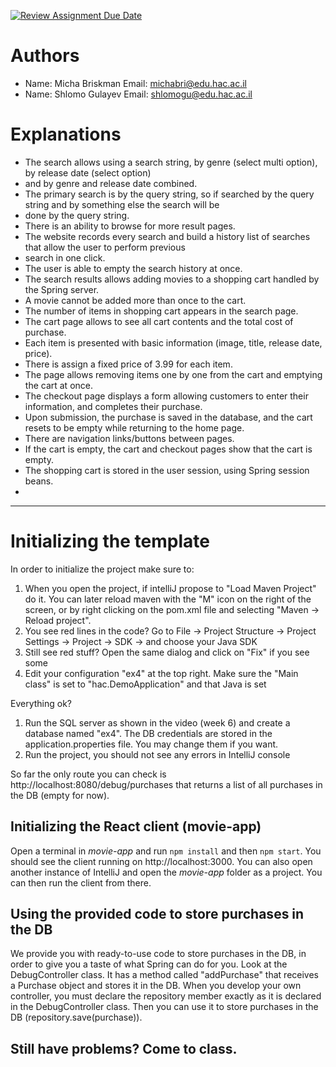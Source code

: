 [![Review Assignment Due Date](https://classroom.github.com/assets/deadline-readme-button-24ddc0f5d75046c5622901739e7c5dd533143b0c8e959d652212380cedb1ea36.svg)](https://classroom.github.com/a/7Tmn2VQK)

# Authors
* Name: Micha Briskman  Email: michabri@edu.hac.ac.il 
* Name: Shlomo Gulayev Email: shlomogu@edu.hac.ac.il 

# Explanations
* The search allows using a search string, by genre (select multi option), by release date (select option) 
* and by genre and release date combined.
* The primary search is by the query string, so if searched by the query string and by something else the search will be
* done by the query string.
* There is an ability to browse for more result pages.
* The website records every search and build a history list of searches that allow the user to perform previous 
* search in one click. 
* The user is able to empty the search history at once.
* The search results allows adding movies to a shopping cart handled by the Spring server. 
* A movie cannot be added more than once to the cart. 
* The number of items in shopping cart appears in the search page.
* The cart page allows to see all cart contents and the total cost of purchase. 
* Each item is presented with basic information (image, title, release date, price). 
* There is assign a fixed price of 3.99 for each item. 
* The page allows removing items one by one from the cart and emptying the cart at once.
* The checkout page displays a form allowing customers to enter their information, and completes their purchase. 
* Upon submission, the purchase is saved in the database, and the cart resets to be empty while returning to the home page.
* There are navigation links/buttons between pages. 
* If the cart is empty, the cart and checkout pages show that the cart is empty.
* The shopping cart is stored in the user session, using Spring session beans.
* 
---------------------


# Initializing the template

In order to initialize the project make sure to:

1. When you open the project, if intelliJ propose to "Load Maven Project" do it. You can later reload maven with the "M" icon on the right of the screen, or by right clicking on the pom.xml file and selecting "Maven -> Reload project".
2. You see red lines in the code? Go to File -> Project Structure -> Project Settings -> Project -> SDK -> and choose your Java SDK
3. Still see red stuff? Open the same dialog and click on "Fix" if you see some
4. Edit your configuration "ex4" at the top right. Make sure the "Main class" is set to "hac.DemoApplication" and that Java is set

Everything ok?
1. Run the SQL server as shown in the video (week 6) and create a database named "ex4". The DB credentials are stored in the application.properties file. You may change them if you want.
2. Run the project, you should not see any errors in IntelliJ console

So far the only route you can check is http://localhost:8080/debug/purchases
that returns a list of all purchases in the DB (empty for now).

## Initializing the React client (movie-app)

Open a terminal in *movie-app* and run `npm install` and then `npm start`. You should see the client running on http://localhost:3000.
You can also open another instance of IntelliJ and open the *movie-app* folder as a project. You can then run the client from there.

## Using the provided code to store purchases in the DB

We provide you with ready-to-use code to store purchases in the DB, in order to give you a taste of what Spring can do for you.
Look at the DebugController class. It has a method called "addPurchase" that receives a Purchase object and stores it in the DB.
When you develop your own controller, you must declare the repository member exactly as it is declared in the DebugController class.
Then you can use it to store purchases in the DB (repository.save(purchase)).

## Still have problems? Come to class.

